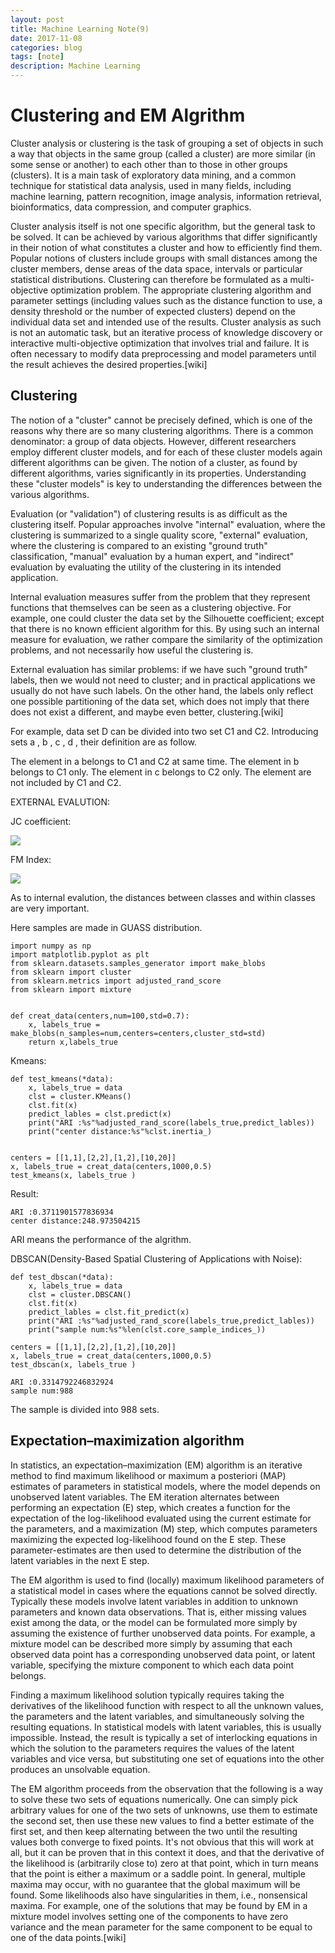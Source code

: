 ```yaml
---
layout: post
title: Machine Learning Note(9)
date: 2017-11-08
categories: blog
tags: [note]
description: Machine Learning
---
```


# Clustering and EM Algrithm

Cluster analysis or clustering is the task of grouping a set of objects in such a way that objects in the same group (called a cluster) are more similar (in some sense or another) to each other than to those in other groups (clusters). It is a main task of exploratory data mining, and a common technique for statistical data analysis, used in many fields, including machine learning, pattern recognition, image analysis, information retrieval, bioinformatics, data compression, and computer graphics.

Cluster analysis itself is not one specific algorithm, but the general task to be solved. It can be achieved by various algorithms that differ significantly in their notion of what constitutes a cluster and how to efficiently find them. Popular notions of clusters include groups with small distances among the cluster members, dense areas of the data space, intervals or particular statistical distributions. Clustering can therefore be formulated as a multi-objective optimization problem. The appropriate clustering algorithm and parameter settings (including values such as the distance function to use, a density threshold or the number of expected clusters) depend on the individual data set and intended use of the results. Cluster analysis as such is not an automatic task, but an iterative process of knowledge discovery or interactive multi-objective optimization that involves trial and failure. It is often necessary to modify data preprocessing and model parameters until the result achieves the desired properties.[wiki]

## Clustering

The notion of a "cluster" cannot be precisely defined, which is one of the reasons why there are so many clustering algorithms. There is a common denominator: a group of data objects. However, different researchers employ different cluster models, and for each of these cluster models again different algorithms can be given. The notion of a cluster, as found by different algorithms, varies significantly in its properties. Understanding these "cluster models" is key to understanding the differences between the various algorithms. 

Evaluation (or "validation") of clustering results is as difficult as the clustering itself. Popular approaches involve "internal" evaluation, where the clustering is summarized to a single quality score, "external" evaluation, where the clustering is compared to an existing "ground truth" classification, "manual" evaluation by a human expert, and "indirect" evaluation by evaluating the utility of the clustering in its intended application.

Internal evaluation measures suffer from the problem that they represent functions that themselves can be seen as a clustering objective. For example, one could cluster the data set by the Silhouette coefficient; except that there is no known efficient algorithm for this. By using such an internal measure for evaluation, we rather compare the similarity of the optimization problems, and not necessarily how useful the clustering is.

External evaluation has similar problems: if we have such "ground truth" labels, then we would not need to cluster; and in practical applications we usually do not have such labels. On the other hand, the labels only reflect one possible partitioning of the data set, which does not imply that there does not exist a different, and maybe even better, clustering.[wiki]

For example, data set D can be divided into two set C1 and C2. Introducing sets a , b , c , d , their definition are as follow.

The element in a belongs to C1 and C2 at same time.
The element in b belongs to C1 only.
The element in c belongs to C2 only.
The element are not included by C1 and C2.

EXTERNAL EVALUTION:

JC coefficient:

<img src="http://www.forkosh.com/mathtex.cgi? JC=\frac{a}{a+b+c}">

FM Index:

<img src="http://www.forkosh.com/mathtex.cgi? FMI = \sqrt{\frac{a}{a+b}\cdot \frac{a}{a+c}}">

As to internal evalution, the distances between classes and within classes are very important.

Here samples are made in GUASS distribution.

```
import numpy as np
import matplotlib.pyplot as plt
from sklearn.datasets.samples_generator import make_blobs
from sklearn import cluster
from sklearn.metrics import adjusted_rand_score
from sklearn import mixture


def creat_data(centers,num=100,std=0.7):
    x, labels_true = make_blobs(n_samples=num,centers=centers,cluster_std=std)
    return x,labels_true
```

Kmeans:

```
def test_kmeans(*data):
    x, labels_true = data
    clst = cluster.KMeans()
    clst.fit(x)
    predict_lables = clst.predict(x)
    print("ARI :%s"%adjusted_rand_score(labels_true,predict_lables))
    print("center distance:%s"%clst.inertia_)


centers = [[1,1],[2,2],[1,2],[10,20]]
x, labels_true = creat_data(centers,1000,0.5)
test_kmeans(x, labels_true )
```

Result:

```
ARI :0.3711901577836934
center distance:248.973504215
```

ARI means the performance of the algrithm.

DBSCAN(Density-Based Spatial Clustering of Applications with Noise):

```
def test_dbscan(*data):
    x, labels_true = data
    clst = cluster.DBSCAN()
    clst.fit(x)
    predict_lables = clst.fit_predict(x)
    print("ARI :%s"%adjusted_rand_score(labels_true,predict_lables))
    print("sample num:%s"%len(clst.core_sample_indices_))

centers = [[1,1],[2,2],[1,2],[10,20]]
x, labels_true = creat_data(centers,1000,0.5)
test_dbscan(x, labels_true )

```

```
ARI :0.3314792246832924
sample num:988
```

The sample is divided into 988 sets.


## Expectation–maximization algorithm

In statistics, an expectation–maximization (EM) algorithm is an iterative method to find maximum likelihood or maximum a posteriori (MAP) estimates of parameters in statistical models, where the model depends on unobserved latent variables. The EM iteration alternates between performing an expectation (E) step, which creates a function for the expectation of the log-likelihood evaluated using the current estimate for the parameters, and a maximization (M) step, which computes parameters maximizing the expected log-likelihood found on the E step. These parameter-estimates are then used to determine the distribution of the latent variables in the next E step.

The EM algorithm is used to find (locally) maximum likelihood parameters of a statistical model in cases where the equations cannot be solved directly. Typically these models involve latent variables in addition to unknown parameters and known data observations. That is, either missing values exist among the data, or the model can be formulated more simply by assuming the existence of further unobserved data points. For example, a mixture model can be described more simply by assuming that each observed data point has a corresponding unobserved data point, or latent variable, specifying the mixture component to which each data point belongs.

Finding a maximum likelihood solution typically requires taking the derivatives of the likelihood function with respect to all the unknown values, the parameters and the latent variables, and simultaneously solving the resulting equations. In statistical models with latent variables, this is usually impossible. Instead, the result is typically a set of interlocking equations in which the solution to the parameters requires the values of the latent variables and vice versa, but substituting one set of equations into the other produces an unsolvable equation.

The EM algorithm proceeds from the observation that the following is a way to solve these two sets of equations numerically. One can simply pick arbitrary values for one of the two sets of unknowns, use them to estimate the second set, then use these new values to find a better estimate of the first set, and then keep alternating between the two until the resulting values both converge to fixed points. It's not obvious that this will work at all, but it can be proven that in this context it does, and that the derivative of the likelihood is (arbitrarily close to) zero at that point, which in turn means that the point is either a maximum or a saddle point. In general, multiple maxima may occur, with no guarantee that the global maximum will be found. Some likelihoods also have singularities in them, i.e., nonsensical maxima. For example, one of the solutions that may be found by EM in a mixture model involves setting one of the components to have zero variance and the mean parameter for the same component to be equal to one of the data points.[wiki]


